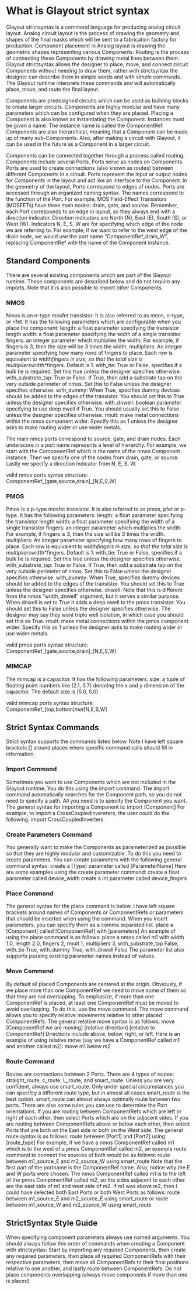 # What is Glayout strict syntax
Glayout strictsyntax is a command language for producing analog circuit layout. Analog circuit layout is the process of drawing the geometry and shapes of the final masks which will be sent to a fabrication factory for production. Component placement in Analog layout is drawing the geometric shapes representing various Components. Routing is the process of connecting these Components by drawing metal lines between them. Glayout strictsyntax allows the designer to place, move, and connect circuit Components without needing to draw them, rather with strictsyntax the designer can describe them in simple words and with simple commands. The Glayout runtime interprets these commands and will automatically place, move, and route the final layout.

Components are predesigned circuits which can be used as building blocks to create larger circuits. Components are highly modular and have many parameters which can be configured when they are placed. Placing a Component is also known as instantiating the Component. Instances must be given a name. The instance name is called the ComponentRef. Components are also hierarchical, meaning that a Component can be made up of many sub-Components. Also, after making a circuit with Glayout, it can be used in the future as a Component in a larger circuit.

Components can be connected together through a process called routing. Components include several Ports. Ports serve as nodes on Components. Ports are used to create connections (also known as routes) between different Components in a circuit. Ports represent the input or output nodes for Components in the layout and act like an interface to the Component. In the geometry of the layout, Ports correspond to edges of nodes. 
Ports are accessed through an organized naming syntax. The names correspond to the function of the Port. For example, MOS Field-Effect Transistors (MOSFETs) have three main nodes: drain, gate, and source. Remember, each Port corresponds to an edge in layout, so they always end with a direction indicator. Direction indicators are North (N), East (E), South (S), or West (W). Indicators N, E, S, W are for specifying which edge of the node we are referring to. For example, if we want to refer to the west edge of the drain node, we would use the port name “ComponentRef_drain_W”, replacing ComponentRef with the name of the Component instance.

## Standard Components
There are several existing components which are part of the Glayout runtime. These components are described below and do not require any imports. Note that it is also possible to import other Components.

### NMOS
Nmos is an n-type mosfet transistor. It is also referred to as nmos, n-type, or nfet. It has the following parameters which are configurable when you place the component: 
length: a float parameter specifying the transistor length
width: a float parameter specifying the width of a single transistor
fingers: an integer parameter which multiplies the width. For example, if fingers is 3, then the size will be 3 times the width.
multipliers: An integer parameter specifying how many rows of fingers to place. Each row is equivalent to width*fingers in size, so that the total size is multipliers*width*fingers. Default is 1.
with_tie: True or False, specifies if a bulk tie is required. Set this true unless the designer specifies otherwise.
with_substrate_tap: True or False. If True, then add a substrate tap on the very outside perimeter of nmos. Set this to False unless the designer specifies otherwise.
with_dummy: When True, specifies dummy devices should be added to the edges of the transistor. You should set this to True unless the designer specifies otherwise. 
with_dnwell: boolean parameter specifying to use deep nwell if True. You should usually set this to False unless the designer specifies otherwise.
rmult: make metal connections within the nmos component wider. Specify this as 1 unless the designer asks to make routing wider or use wider metals.

The main nmos ports correspond to source, gate, and drain nodes. Each underscore in a port name represents a level of hierarchy. For example, we start with the ComponentRef which is the name of the nmos Component instance. Then we specify one of the nodes from drain, gate, or source. Lastly we specify a direction indicator from N, E, S, W.

valid nmos ports syntax structure:
ComponentRef_[gate,source,drain]_[N,E,S,W]

### PMOS
Pmos is a p-type mosfet transistor. It is also referred to as pmos, pfet or p-type. It has the following parameters: 
length: a float parameter specifying the transistor length
width: a float parameter specifying the width of a single transistor
fingers: an integer parameter which multiplies the width. For example, if fingers is 3, then the size will be 3 times the width.
multipliers: An integer parameter specifying how many rows of fingers to place. Each row is equivalent to width*fingers in size, so that the total size is multipliers*width*fingers. Default is 1.
with_tie: True or False, specifies if a bulk tie is required. Set this true unless the designer specifies otherwise.
with_substrate_tap: True or False. If True, then add a substrate tap on the very outside perimeter of nmos. Set this to False unless the designer specifies otherwise.
with_dummy: When True, specifies dummy devices should be added to the edges of the transistor. You should set this to True unless the designer specifies otherwise. 
dnwell: Note that this is different from the nmos “width_dnwell” argument, but it serves a similar purpose. When dnwell is set to True it adds a deep nwell to the pmos transistor. You should set this to False unless the designer specifies otherwise. The designer may say they want triple well isolation, in which case you should set this as True.
rmult: make metal connections within the pmos component wider. Specify this as 1 unless the designer asks to make routing wider or use wider metals.

valid pmos ports syntax structure:
ComponentRef_[gate,source,drain]_[N,E,S,W] 

### MIMCAP
The mimcap is a capacitor. It has the following parameters:
size: a tuple of floating point numbers like (2.1, 3.7) denoting the x and y dimension of the capacitor. The default size is (5.0, 5.0)

valid mimcap ports syntax structure:
ComponentRef_[top,bottom]_met_[N,E,S,W]


## Strict Syntax Commands
Strict syntax supports the commands listed below. Note I have left square brackets [] around places where specific command calls should fill in information.
### Import Command
Sometimes you want to use Components which are not included in the Glayout runtime. You do this using the import command. The import command automatically searches for the Component path, so you do not need to specify a path. All you need is to specify the Component you want. The general syntax for importing a Component is:
import [Component]
For example, to import a CrossCoupledInvereters, the user could do the following:
import CrossCoupledInverters
### Create Parameters Command
You generally want to make the Components as parameterized as possible so that they are highly modular and customizable. To do this you need to create parameters. You can create parameters with the following general command syntax:
create a [Type] parameter called [ParameterName]
Here are some examples using the create parameter command:
create a float parameter called device_width 
create a int parameter called device_fingers
### Place Command
The general syntax for the place command is below. I have left square brackets around names of Components or ComponentRefs or parameters that should be inserted when using the command. When you insert parameters, you can specify them as a comma separated list.
place a [Component] called [ComponentRef] with [parameters]
An example of using the place command is as follows:
place a nmos called m1 with width 1.0, length 2.0, fingers 2, rmult 1, multipliers 3, with_substrate_tap False, with_tie True, with_dummy True, with_dnwell False
The parameter list also supports passing existing parameter names instead of values.
### Move Command
By default all placed Components are centered at the origin. Obviously, if we place more than one ComponentRef we need to move some of them so that they are not overlapping. To emphasize, if more than one ComponentRef is placed, at least one ComponentRef must be moved to avoid overlapping. To do this, use the move command. The move command allows you to specify relative movements relative to other placed ComponentRefs.
The general relative move syntax is as follows:
move [ComponentRef we are moving] [relative direction] [relative to ComponentRef]
Directions include above, below, right, or left.
Here is an example of using relative move (say we have a ComponentRef called m1 and another called m2):
move m1 below m2
### Route Command
Routes are connections between 2 Ports. There are 4 types of routes: straight_route, c_route, L_route, and smart_route. Unless you are very confident, always use smart_route. Only under special circumstances you can specifcy a different route type, but in almost all cases smart_route is the best option. smart_route can almost always optimally route between two ports. There are also some rules you can use to determine the Port orientations. If you are routing between ComponentRefs which are left or right of each other, then select Ports which are on the adjacent sides. If you are routing between ComponentRefs above or below each other, then select Ports that are both on the East side or both on the West side. The general route syntax is as follows:
route between [Port1] and [Port2] using [route_type]
For example, if we have a nmos ComponentRef called m1 which is to the west of a pmos ComponentRef called m2, an example route command to connect the sources of both would be as follows:
route between m1_source_E and m2_source_W using smart_route
Note that the first part of the portname is the ComponentRef name. Also, notice why the E and W ports were chosen. The nmos ComponentRef called m1 is to the left of the pmos ComponentRef called m2, so the sides adjacent to each other are the east side of m1 and west side of m2. If m1 was above m2, then I could have selected both East Ports or both West Ports as follows:
route between m1_source_E and m2_source_E using smart_route
or
route between m1_source_W and m2_source_W using smart_route

## StrictSyntax Style Guide
When specifying component parameters always use named arguments.
You should always follow this order of commands when creating a Component with strictsyntax: Start by importing any required Components, then create any required parameters, then place all required ComponentRefs with their respective parameters, then move all ComponentRefs to their final positions relative to one another, and lastly route between ComponentRefs.
Do not place components overlapping (always move components if more than one is placed)